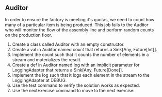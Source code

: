 ## Auditor
In order to ensure the factory is meeting it's quotas, we need to count how many of a particular item is being produced. This job falls to the Auditor who will monitor the flow of the assembly line and perform random counts on the production floor.

1. Create a class called Auditor with an empty constructor.
2. Create a val in Auditor named count that returns a Sink[Any, Future[Int]].
3. Implement the count such that it counts the number of elements in a stream and materializes the result.
4. Create a def in Auditor named log with an implicit parameter for LoggingAdapter that returns a Sink[Any, Future[Done]].
5. Implement the log such that it logs each element in the stream to the LoggingAdapter at DEBUG.
6. Use the test command to verify the solution works as expected.
7. Use the nextExercise command to move to the next exercise.